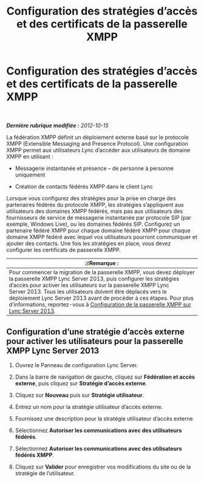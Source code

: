 ﻿---
title: Configuration des stratégies d’accès et des certificats de la passerelle XMPP
TOCTitle: Configuration des stratégies d’accès et des certificats de la passerelle XMPP
ms:assetid: cd91433e-6dfb-4553-8316-c1086b394221
ms:mtpsurl: https://technet.microsoft.com/fr-fr/library/JJ721885(v=OCS.15)
ms:contentKeyID: 49891547
ms.date: 05/20/2016
mtps_version: v=OCS.15
ms.translationtype: HT
---

# Configuration des stratégies d’accès et des certificats de la passerelle XMPP

 

_**Dernière rubrique modifiée :** 2012-10-15_

La fédération XMPP définit un déploiement externe basé sur le protocole XMPP (Extensible Messaging and Presence Protocol). Une configuration XMPP permet aux utilisateurs Lync d’accéder aux utilisateurs de domaine XMPP en utilisant :

  - Messagerie instantanée et présence – de personne à personne uniquement

  - Création de contacts fédérés XMPP dans le client Lync

Lorsque vous configurez des stratégies pour la prise en charge des partenaires fédérés du protocole XMPP, les stratégies s’appliquent aux utilisateurs des domaines XMPP fédérés, mais pas aux utilisateurs des fournisseurs de service de messagerie instantanée par protocole SIP (par exemple, Windows Live), ou les domaines fédérés SIP. Configurez un partenaire fédéré XMPP pour chaque domaine fédéré XMPP pour chaque domaine XMPP fédéré avec lequel vos utilisateurs pourront communiquer et ajouter des contacts. Une fois les stratégies en place, vous devez configurer les certificats de passerelle XMPP.

<table>
<thead>
<tr class="header">
<th><img src="images/Gg398920.note(OCS.15).gif" title="note" alt="note" />Remarque :</th>
</tr>
</thead>
<tbody>
<tr class="odd">
<td>Pour commencer la migration de la passerelle XMPP, vous devez déployer la passerelle XMPP Lync Server 2013, puis configurer les stratégies d’accès pour activer les utilisateurs sur la passerelle XMPP Lync Server 2013. Tous les utilisateurs doivent être déplacés vers le déploiement Lync Server 2013 avant de procéder à ces étapes. Pour plus d’informations, reportez-vous à <a href="configure-xmpp-gateway-on-lync-server-2013_1.md">Configuration de la passerelle XMPP sur Lync Server 2013</a>.</td>
</tr>
</tbody>
</table>


## Configuration d’une stratégie d’accès externe pour activer les utilisateurs pour la passerelle XMPP Lync Server 2013

1.  Ouvrez le Panneau de configuration Lync Server.

2.  Dans la barre de navigation de gauche, cliquez sur **Fédération et accès externe**, puis cliquez sur **Stratégie d’accès externe**.

3.  Cliquez sur **Nouveau** puis sur **Stratégie utilisateur**.

4.  Entrez un nom pour la stratégie utilisateur d’accès externe.

5.  Fournissez une description pour la stratégie utilisateur d’accès externe

6.  Sélectionnez **Autoriser les communications avec des utilisateurs fédérés**.

7.  Sélectionnez **Autoriser les communications avec des utilisateurs fédérés XMPP**.

8.  Cliquez sur **Valider** pour enregistrer vos modifications du site ou de la stratégie de l’utilisateur.

